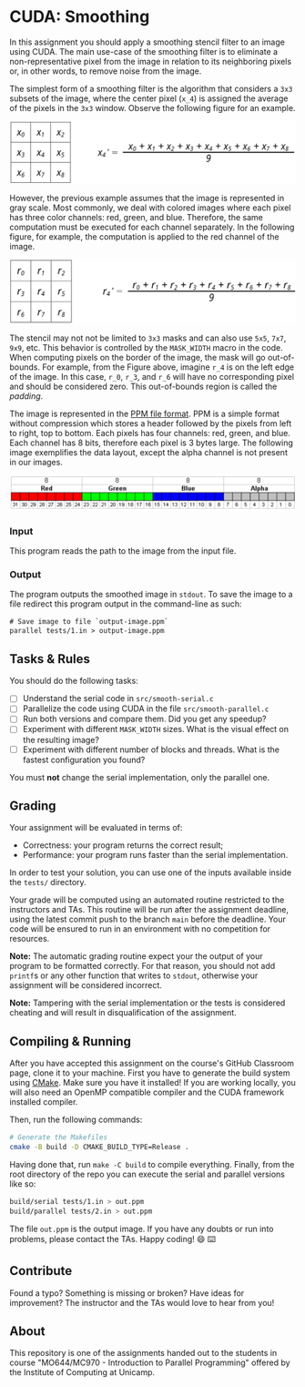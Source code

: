 CUDA: Smoothing
================================================================================

In this assignment you should apply a smoothing stencil filter to an image using
CUDA. The main use-case of the smoothing filter is to eliminate a
non-representative pixel from the image in relation to its neighboring pixels
or, in other words, to remove noise from the image.

The simplest form of a smoothing filter is the algorithm that considers a `3x3`
subsets of the image, where the center pixel (`x_4`) is assigned the average of
the pixels in the `3x3` window. Observe the following figure for an example.

![Equation 1](images/equation1.png)

However, the previous example assumes that the image is represented in gray
scale. Most commonly, we deal with colored images where each pixel has three
color channels: red, green, and blue. Therefore, the same computation must be
executed for each channel separately. In the following figure, for example, the
computation is applied to the red channel of the image.

![Equation 2](images/equation2.png)

The stencil may not not be limited to `3x3` masks and can also use `5x5`, `7x7`,
`9x9`, etc. This behavior is controlled by the `MASK_WIDTH` macro in the code.
When computing pixels on the border of the image, the mask will go
out-of-bounds. For example, from the Figure above, imagine `r_4` is on the left
edge of the image. In this case, `r_0`, `r_3`, and `r_6` will have no
corresponding pixel and should be considered zero. This out-of-bounds region is
called the *padding*.

The image is represented in the [PPM file format][netpbm]. PPM is a
simple format without compression which stores a header followed by the pixels
from left to right, top to bottom. Each pixels has four channels: red, green,
and blue. Each channel has 8 bits, therefore each pixel is 3 bytes large. The
following image exemplifies the data layout, except the alpha channel is not
present in our images.

![Format](images/format.png)

### Input

This program reads the path to the image from the input file.

### Output

The program outputs the smoothed image in `stdout`. To save the image to a file
redirect this program output in the command-line as such:

```console
# Save image to file `output-image.ppm`
parallel tests/1.in > output-image.ppm
```

[netpbm]: https://en.wikipedia.org/wiki/Netpbm

Tasks & Rules
--------------------------------------------------------------------------------

You should do the following tasks:

- [ ] Understand the serial code in `src/smooth-serial.c`
- [ ] Parallelize the code using CUDA in the file `src/smooth-parallel.c`
- [ ] Run both versions and compare them. Did you get any speedup?
- [ ] Experiment with different `MASK_WIDTH` sizes. What is the visual effect on
  the resulting image?
- [ ] Experiment with different number of blocks and threads. What is the
  fastest configuration you found?

You must **not** change the serial implementation, only the parallel one.

Grading
--------------------------------------------------------------------------------

Your assignment will be evaluated in terms of:

- Correctness: your program returns the correct result;
- Performance: your program runs faster than the serial implementation.

In order to test your solution, you can use one of the inputs available inside
the `tests/` directory.

Your grade will be computed using an automated routine restricted to the
instructors and TAs. This routine will be run after the assignment deadline,
using the latest commit push to the branch `main` before the deadline. Your
code will be ensured to run in an environment with no competition for resources.

**Note:** The automatic grading routine expect your the output of
your program to be formatted correctly. For that reason, you should not add
`printf`s or any other function that writes to `stdout`, otherwise your
assignment will be considered incorrect.

**Note:** Tampering with the serial implementation or the tests is considered
cheating and will result in disqualification of the assignment.

Compiling & Running
--------------------------------------------------------------------------------

After you have accepted this assignment on the course's GitHub Classroom page,
clone it to your machine. First you have to generate the build system using
[CMake](https://cmake.org/). Make sure you have it installed!  If you are
working locally, you will also need an OpenMP compatible compiler and the CUDA
framework installed compiler.

Then, run the following commands:

```bash
# Generate the Makefiles
cmake -B build -D CMAKE_BUILD_TYPE=Release .
```

Having done that, run `make -C build` to compile everything. Finally, from the
root directory of the repo you can execute the serial and parallel versions
like so:

```bash
build/serial tests/1.in > out.ppm
build/parallel tests/2.in > out.ppm
```

The file `out.ppm` is the output image. If you have any doubts or run into
problems, please contact the TAs. Happy coding! :smile: :keyboard:

Contribute
--------------------------------------------------------------------------------

Found a typo? Something is missing or broken? Have ideas for improvement? The
instructor and the TAs would love to hear from you!

About
--------------------------------------------------------------------------------

This repository is one of the assignments handed out to the students in course
"MO644/MC970 - Introduction to Parallel Programming" offered by the Institute of
Computing at Unicamp.
